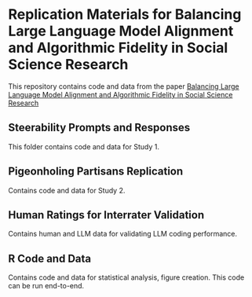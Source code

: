 # Replication Materials for Balancing Large Language Model Alignment and Algorithmic Fidelity in Social Science Research

This repository contains code and data from the paper [Balancing Large Language Model Alignment and Algorithmic Fidelity in Social Science Research](https://journals.sagepub.com/home/smr)


## Steerability Prompts and Responses

This folder contains code and data for Study 1.


## Pigeonholing Partisans Replication

Contains code and data for Study 2.


## Human Ratings for Interrater Validation

Contains human and LLM data for validating LLM coding performance.


## R Code and Data

Contains code and data for statistical analysis, figure creation.
This code can be run end-to-end.
